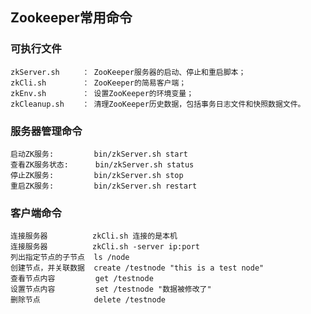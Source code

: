 ## Zookeeper常用命令

### 可执行文件

	zkServer.sh     ： ZooKeeper服务器的启动、停止和重启脚本；
	zkCli.sh        ： ZooKeeper的简易客户端；
	zkEnv.sh        ： 设置ZooKeeper的环境变量；
	zkCleanup.sh    ： 清理ZooKeeper历史数据，包括事务日志文件和快照数据文件。


### 服务器管理命令

	启动ZK服务:        	bin/zkServer.sh start
	查看ZK服务状态:	   bin/zkServer.sh status
	停止ZK服务:       	bin/zkServer.sh stop
	重启ZK服务:        	bin/zkServer.sh restart 

### 客户端命令

	连接服务器          zkCli.sh 连接的是本机
	连接服务器          zkCli.sh -server ip:port
	列出指定节点的子节点	ls /node
	创建节点，并关联数据	create /testnode "this is a test node"
	查看节点内容		   get /testnode
	设置节点内容		   set /testnode "数据被修改了"
	删除节点			delete /testnode

